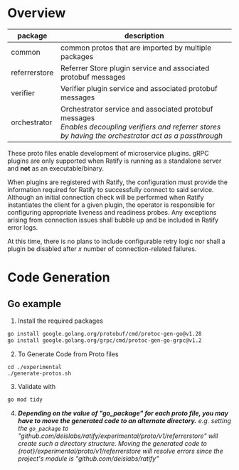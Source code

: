 # Overview

| package | description |
| --- | --- |
| common | common protos that are imported by multiple packages |
| referrerstore | Referrer Store plugin service and associated protobuf messages |
| verifier | Verifier plugin service and associated protobuf messages |
| orchestrator | Orchestrator service and associated protobuf messages <br/> _Enables decoupling verifiers and referrer stores by having the orchestrator act as a passthrough_ |

These proto files enable development of microservice plugins. gRPC plugins are only supported when Ratify is running as a standalone server and **not** as an executable/binary.

When plugins are registered with Ratify, the configuration must provide the information required for Ratify to successfully connect to said service. Although an initial connection check will be performed when Ratify instantiates the client for a given plugin, the operator is responsible for configuring appropriate liveness and readiness probes. Any exceptions arising from connection issues shall bubble up and be included in Ratify error logs. 

At this time, there is no plans to include configurable retry logic nor shall a plugin be disabled after _x_ number of connection-related failures. 

# Code Generation

## Go example
1. Install the required packages
```sh
go install google.golang.org/protobuf/cmd/protoc-gen-go@v1.28
go install google.golang.org/grpc/cmd/protoc-gen-go-grpc@v1.2
```
2. To Generate Code from Proto files  
```
cd ./experimental
./generate-protos.sh
```
3. Validate with 
```sh
go mod tidy
```
4. _**Depending on the value of "go_package" for each proto file, you may have to move the generated code to an alternate directory.**_ _e.g. setting the `go_package` to "github.com/deislabs/ratify/experimental/proto/v1/referrerstore" will create such a directory structure. Moving the generated code to {root}/experimental/proto/v1/referrerstore will resolve errors since the project's module is "github.com/deislabs/ratify"_
